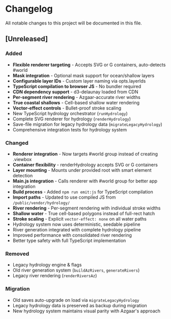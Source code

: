 # Changelog

All notable changes to this project will be documented in this file.

## [Unreleased]

### Added
- **Flexible renderer targeting** - Accepts SVG or G containers, auto-detects #world
- **Mask integration** - Optional mask support for ocean/shallow layers
- **Configurable layer IDs** - Custom layer naming via opts.layerIds
- **TypeScript compilation to browser JS** - No bundler required
- **CDN dependency support** - d3-delaunay loaded from CDN
- **Per-segment river rendering** - Azgaar-accurate river widths
- **True coastal shallows** - Cell-based shallow water rendering
- **Vector-effect controls** - Bullet-proof stroke scaling
- New TypeScript hydrology orchestrator (`runHydrology`)
- Complete SVG renderer for hydrology (`renderHydrology`)
- Save-file migration for legacy hydrology data (`migrateLegacyHydrology`)
- Comprehensive integration tests for hydrology system

### Changed
- **Renderer integration** - Now targets #world group instead of creating .viewbox
- **Container flexibility** - renderHydrology accepts SVG or G containers
- **Layer mounting** - Mounts under provided root with smart element detection
- **Main.js integration** - Calls renderer with #world group for better app integration
- **Build process** - Added `npm run emit:js` for TypeScript compilation
- **Import paths** - Updated to use compiled JS from `/public/vendor/hydrology/`
- **River rendering** - Per-segment rendering with individual stroke widths
- **Shallow water** - True cell-based polygons instead of full-rect hatch
- **Stroke scaling** - Explicit `vector-effect: none` on all water paths
- Hydrology system now uses deterministic, seedable pipeline
- River generation integrated with complete hydrology pipeline
- Improved performance with consolidated river rendering
- Better type safety with full TypeScript implementation

### Removed
- Legacy hydrology engine & flags
- Old river generation system (`buildAzRivers`, `generateRivers`)
- Legacy river rendering (`renderRiversAz`)

### Migration
- Old saves auto-upgrade on load via `migrateLegacyHydrology`
- Legacy hydrology data is preserved as backup during migration
- New hydrology system maintains visual parity with Azgaar's approach
